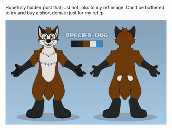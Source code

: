 Hopefully hidden post that just hot links to my ref image.  Can't be bothered to try and buy a short domain just for my ref :p

![ref](/img/ref.png)
